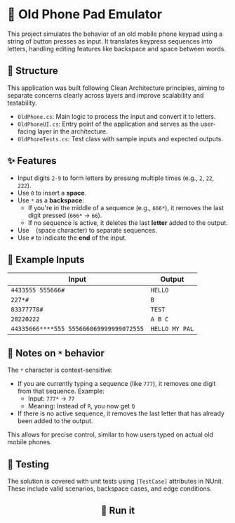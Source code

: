 # 📱 Old Phone Pad Emulator

This project simulates the behavior of an old mobile phone keypad using a string of button presses as input. It translates keypress sequences into letters, 
handling editing features like backspace and space between words.

## 📂 Structure

This application was built following Clean Architecture principles, aiming to separate concerns clearly across layers and improve scalability and testability.

- `OldPhone.cs`: Main logic to process the input and convert it to letters.
- `OldPhoneUI.cs`: Entry point of the application and serves as the user-facing layer in the architecture.
- `OldPhoneTests.cs`: Test class with sample inputs and expected outputs.

## ✨ Features

- Input digits `2-9` to form letters by pressing multiple times (e.g., `2`, `22`, `222`).
- Use `0` to insert a **space**.
- Use `*` as a **backspace**:
  - If you're in the middle of a sequence (e.g., `666*`), it removes the last digit pressed (`666*` → `66`).
  - If no sequence is active, it deletes the last **letter** added to the output.
- Use ` ` (space character) to separate sequences.
- Use `#` to indicate the **end** of the input.

## 🔡 Example Inputs

| Input                         | Output         |
|------------------------------|----------------|
| `4433555 555666#`            | `HELLO`        |
| `227*#`                      | `B`            |
| `83377778#`                  | `TEST`         |
| `20220222`                   | `A B C`        |
| `44335666****555 555666069999999072555` | `HELLO MY PAL` |

## 📝 Notes on `*` behavior

The `*` character is context-sensitive:
- If you are currently typing a sequence (like `777`), it removes one digit from that sequence. Example:
  - Input: `777*` → `77`
  - Meaning: Instead of `R`, you now get `Q`
- If there is no active sequence, it removes the last letter that has already been added to the output.

This allows for precise control, similar to how users typed on actual old mobile phones.

## 🧪 Testing

The solution is covered with unit tests using `[TestCase]` attributes in NUnit. These include valid scenarios, backspace cases, and edge conditions.

<h2 align="center">🚀 Run it</h1>


